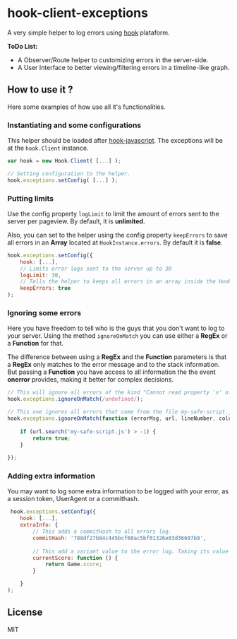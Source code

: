 # hook-client-exceptions

A very simple helper to log errors using [hook] plataform. 

**ToDo List:**

  - A Observer/Route helper to customizing errors in the server-side.
  - A User Interface to better viewing/filtering errors in a timeline-like graph.



## How to use it ?

Here some examples of how use all it's functionalities.

### Instantiating and some configurations

This helper should be loaded after [hook-javascript]. The exceptions will be at the ```hook.Client``` instance.

```js
var hook = new Hook.Client( [...] );

// Setting configuration to the helper.
hook.exceptions.setConfig( [...] );
```

### Putting limits

Use the config property ``logLimit`` to limit the amount of errors sent to the server per pageview. By default, it is **unlimited**.

Also, you can set to the helper using the config property ``keepErrors`` to save all errors in an **Array** located at ``HookInstance.errors``. By default it is **false**.


```js
hook.exceptions.setConfig({
    hook: [...],
    // Limits error logs sent to the server up to 30
    logLimit: 30,
    // Tells the helper to keeps all errors in an array inside the HookExceptions instance.
    keepErrors: true
);
```

### Ignoring some errors

Here you have freedom to tell who is the guys that you don't want to log to your server.
Using the method ``ignoreOnMatch`` you can use either a **RegEx** or a **Function** for that.

The difference between using a **RegEx** and the **Function** parameters is that a **RegEx** only matches to the error message and to the stack information. But passing a **Function** you have access to all information the the event **onerror** provides, making it better for complex decisions.

```js
// This will ignore all errors of the kind "Cannot read property 'x' of undefined"
hook.exceptions.ignoreOnMatch(/undefined/);

// This one ignores all errors that come from the file my-safe-script.js
hook.exceptions.ignoreOnMatch(function (errorMsg, url, lineNumber, columnNumber, errorReference) {
    
    if (url.search('my-safe-script.js') > -1) {
        return true;
    }
    
});
```

### Adding extra information

You may want to log some extra information to be logged with your error, as a session token, UserAgent or a commithash. 
```js
 hook.exceptions.setConfig({
    hook: [...],
    extraInfo: {
        // This adds a commitHash to all errors log.
		commitHash: '788df27b84c445bcf60ac5bf01326e03d36697b9',
		
		// This add a variant value to the error log. Taking its value at the error moment.
		currentScore: function () {
			return Game.score;
		}

	}
);
```

License
----

MIT


[hook]:https://github.com/doubleleft/hook
[hook-javascript]:https://github.com/doubleleft/hook-javascript